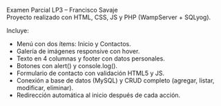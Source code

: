 Examen Parcial LP3 – Francisco Savaje  
Proyecto realizado con HTML, CSS, JS y PHP (WampServer + SQLyog).

Incluye:
- Menú con dos ítems: Inicio y Contactos.
- Galería de imágenes responsive con hover.
- Texto en 4 columnas y footer con datos personales.
- Botones con alert() y console.log().
- Formulario de contacto con validación HTML5 y JS.
- Conexión a base de datos (MySQL) y CRUD completo (agregar, listar, modificar, eliminar).
- Redirección automática al inicio después de cada acción.
